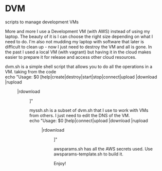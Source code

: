# DVM
scripts to manage development VMs

More and more I use a Development VM (with AWS) instead of using my laptop. The beauty of it is I can choose the right size depending on what I need to do. I'm also not mudding my laptop with software that later is difficult to clean up - now I just need to destroy the VM and all is gone. In the past I used a local VM (with vagrant) but having it in the cloud makes easier to prepare it for release and access other cloud resources.

dvm.sh is a simple shell script that allows you to do all the operations in a VM. taking from the code\
echo "Usage:  $0 [help|create|destroy|start|stop|connect|upload <file>|download <file>|rupload <dir>|rdownload <dir>]"

myssh.sh is a subset of dvm.sh that I use to work with VMs from others. I just need to edit the DNS of the VM.\
echo "Usage:  $0 [help|connect|upload <file>|download <file>|rupload <dir>|rdownload <dir>]"

awsparams.sh has all the AWS secrets used. Use awsparams-template.sh to build it.

Enjoy!
